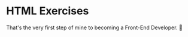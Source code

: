 
# HTML Exercises 

That's the very first step of mine to becoming a Front-End Developer. :slightly_smiling_face: